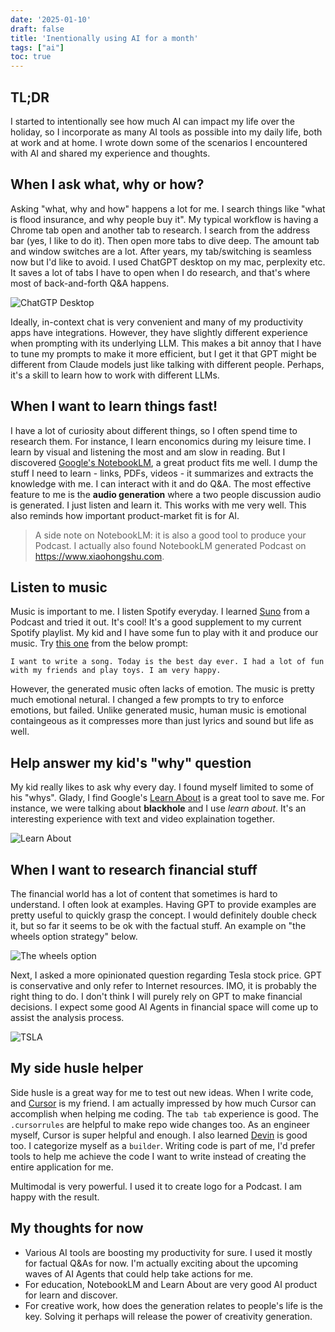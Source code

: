 ```yaml
---
date: '2025-01-10'
draft: false
title: 'Inentionally using AI for a month'
tags: ["ai"]
toc: true
---
```


## TL;DR

I started to intentionally see how much AI can impact my life over the holiday, so I incorporate as many AI tools as possible into my daily life, both at work and at home. I wrote down some of the scenarios I encountered with AI and shared my experience and thoughts.

## When I ask what, why or how?

Asking "what, why and how" happens a lot for me. I search things like "what is flood insurance, and why people buy it". My typical workflow is having a Chrome tab open and another tab to research. I search from the address bar (yes, I like to do it). Then open more tabs to dive deep. The amount tab and window switches are a lot. After years, my tab/switching is seamless now but I'd like to avoid. I used ChatGPT desktop on my mac, perplexity etc. It saves a lot of tabs I have to open when I do research, and that's where most of back-and-forth Q&A happens.

![ChatGTP Desktop](/images/chatgpt_desktop.png)

Ideally, in-context chat is very convenient and many of my productivity apps have integrations. However, they have slightly different experience when prompting with its underlying LLM. This makes a bit annoy that I have to tune my prompts to make it more efficient, but I get it that GPT might be different from Claude models just like talking with different people. Perhaps, it's a skill to learn how to work with different LLMs.

## When I want to learn things fast!

I have a lot of curiosity about different things, so I often spend time to research them. For instance, I learn enconomics during my leisure time. I learn by visual and listening the most and am slow in reading. But I discovered [Google's NotebookLM][1], a great product fits me well. I dump the stuff I need to learn - links, PDFs, videos - it summarizes and extracts the knowledge with me. I can interact with it and do Q&A. The most effective feature to me is the **audio generation** where a two people discussion audio is generated. I just listen and learn it. This works with me very well. This also reminds how important product-market fit is for AI.

> A side note on NotebookLM: it is also a good tool to produce your Podcast. I actually also found NotebookLM generated Podcast on https://www.xiaohongshu.com.

## Listen to music

Music is important to me. I listen Spotify everyday. I learned [Suno][2] from a Podcast and tried it out. It's cool! It's a good supplement to my current Spotify playlist. My kid and I have some fun to play with it and produce our music. Try [this one][3] from the below prompt:

```
I want to write a song. Today is the best day ever. I had a lot of fun with my friends and play toys. I am very happy.
```

However, the generated music often lacks of emotion. The music is pretty much emotional netural. I changed a few prompts to try to enforce emotions, but failed. Unlike generated music, human music is emotional containgeous as it compresses more than just lyrics and sound but life as well. 

## Help answer my kid's "why" question

My kid really likes to ask why every day. I found myself limited to some of his "whys". Glady, I find Google's [Learn About][4] is a great tool to save me. For instance, we were talking about **blackhole** and I use *learn about*. It's an interesting experience with text and video explaination together.

![Learn About](/images/learn_about.png)

## When I want to research financial stuff

The financial world has a lot of content that sometimes is hard to understand. I often look at examples. Having GPT to provide examples are pretty useful to quickly grasp the concept. I would definitely double check it, but so far it seems to be ok with the factual stuff. An example on "the wheels option strategy" below.

![The wheels option](/images/the_wheels_option.png)

Next, I asked a more opinionated question regarding Tesla stock price. GPT is conservative and only refer to Internet resources. IMO, it is probably the right thing to do. I don't think I will purely rely on GPT to make financial decisions. I expect some good AI Agents in financial space will come up to assist the analysis process.

![TSLA](/images/buy_tsla.png)

## My side husle helper

Side husle is a great way for me to test out new ideas. When I write code, and [Cursor][5] is my friend. I am actually impressed by how much Cursor can accomplish when helping me coding. The `tab tab` experience is good. The `.cursorrules` are helpful to make repo wide changes too. As an engineer myself, Cursor is super helpful and enough. I also learned [Devin][6] is good too. I categorize myself as a `builder`. Writing code is part of me, I'd prefer tools to help me achieve the code I want to write instead of creating the entire application for me.

Multimodal is very powerful. I used it to create logo for a Podcast. I am happy with the result.

## My thoughts for now

- Various AI tools are boosting my productivity for sure. I used it mostly for factual Q&As for now. I'm actually exciting about the upcoming waves of AI Agents that could help take actions for me.
- For education, NotebookLM and Learn About are very good AI product for learn and discover.
- For creative work, how does the generation relates to people's life is the key. Solving it perhaps will release the power of creativity generation.

[1]: https://notebooklm.google/
[2]: https://suno.com/
[3]: https://suno.com/song/698c8e19-df63-4eaf-9339-be5e8dc57346
[4]: https://learning.google.com/experiments/learn-about
[5]: https://www.cursor.com/
[6]: https://devin.ai/